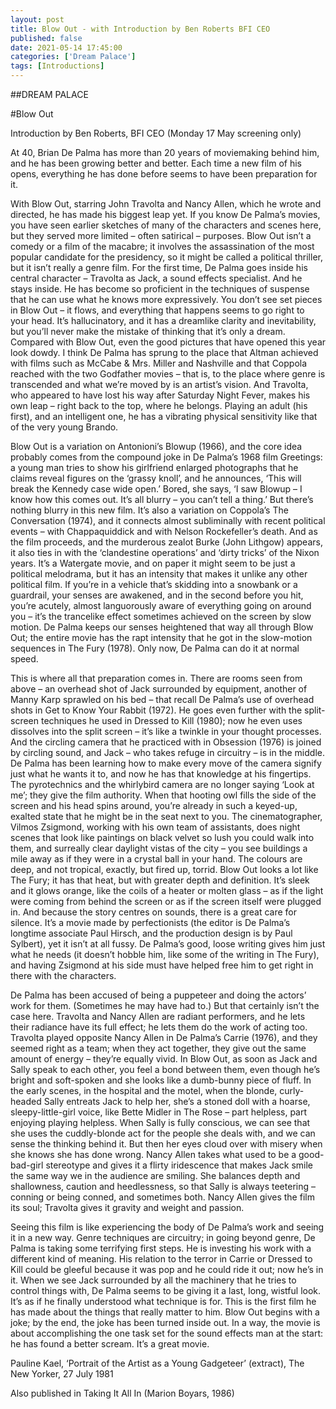 ```yaml
---
layout: post
title: Blow Out - with Introduction by Ben Roberts BFI CEO
published: false
date: 2021-05-14 17:45:00
categories: ['Dream Palace']
tags: [Introductions]
---
```


##DREAM PALACE  

#Blow Out  

Introduction by Ben Roberts, BFI CEO (Monday 17 May screening only)  


At 40, Brian De Palma has more than 20 years of moviemaking behind him, and he has been growing better and better. Each time a new film of his opens, everything he has done before seems to have been preparation for it.  

With Blow Out, starring John Travolta and Nancy Allen, which he wrote and directed, he has made his biggest leap yet. If you know De Palma’s movies, you have seen earlier sketches of many of the characters and scenes here, but they served more limited – often satirical – purposes. Blow Out isn’t a comedy or a film of the macabre; it involves the assassination of the most popular candidate for the presidency, so it might be called a political thriller, but it isn’t really a genre film. For the first time, De Palma goes inside his central character – Travolta as Jack, a sound effects specialist. And he stays inside. He has become so proficient in the techniques of suspense that he can use what he knows more expressively. You don’t see set pieces in Blow Out – it flows, and everything that happens seems to go right to your head. It’s hallucinatory, and it has a dreamlike clarity and inevitability, but you’ll never make the mistake of thinking that it’s only a dream. Compared with Blow Out, even the good pictures that have opened this year look dowdy. I think De Palma has sprung to the place that Altman achieved with films such as McCabe & Mrs. Miller and Nashville and that Coppola reached with the two Godfather movies – that is, to the place where genre is transcended and what we’re moved by is an artist’s vision. And Travolta, who appeared to have lost his way after Saturday Night Fever, makes his own leap – right back to the top, where he belongs. Playing an adult (his first), and an intelligent one, he has a vibrating physical sensitivity like that of the very young Brando.  

Blow Out is a variation on Antonioni’s Blowup (1966), and the core idea probably comes from the compound joke in De Palma’s 1968 film Greetings: a young man tries to show his girlfriend enlarged photographs that he claims reveal figures on the ‘grassy knoll’, and he announces, ‘This will break the Kennedy case wide open.’ Bored, she says, ‘I saw Blowup – I know how this comes out. It’s all blurry – you can’t tell a thing.’ But there’s nothing blurry in this new film. It’s also a variation on Coppola’s The Conversation (1974), and it connects almost subliminally with recent political events – with Chappaquiddick and with Nelson Rockefeller’s death. And as the film proceeds, and the murderous zealot Burke (John Lithgow) appears, it also ties in with the ‘clandestine operations’ and ‘dirty tricks’ of the Nixon years. It’s a Watergate movie, and on paper it might seem to be just a political melodrama, but it has an intensity that makes it unlike any other political film. If you’re in a vehicle that’s skidding into a snowbank or a guardrail, your senses are awakened, and in the second before you hit, you’re acutely, almost languorously aware of everything going on around you – it’s the trancelike effect sometimes achieved on the screen by slow motion. De Palma keeps our senses heightened that way all through Blow Out; the entire movie has the rapt intensity that he got in the slow-motion sequences in The Fury (1978). Only now, De Palma can do it at normal speed.  

This is where all that preparation comes in. There are rooms seen from above – an overhead shot of Jack surrounded by equipment, another of Manny Karp sprawled on his bed – that recall De Palma’s use of overhead shots in Get to Know Your Rabbit (1972). He goes even further with the split-screen techniques he used in Dressed to Kill (1980); now he even uses dissolves into the split screen – it’s like a twinkle in your thought processes. And the circling camera that he practiced with in Obsession (1976) is joined by circling sound, and Jack – who takes refuge in circuitry – is in the middle. De Palma has been learning how to make every move of the camera signify just what he wants it to, and now he has that knowledge at his fingertips. The pyrotechnics and the whirlybird camera are no longer saying ‘Look at me’; they give the film authority. When that hooting owl fills the side of the screen and his head spins around, you’re already in such a keyed-up, exalted state that he might be in the seat next to you. The cinematographer, Vilmos Zsigmond, working with his own team of assistants, does night scenes that look like paintings on black velvet so lush you could walk into them, and surreally clear daylight vistas of the city – you see buildings a mile away as if they were in a crystal ball in your hand. The colours are deep, and not tropical, exactly, but fired up, torrid. Blow Out looks a lot like The Fury; it has that heat, but with greater depth and definition. It’s sleek and it glows orange, like the coils of a heater or molten glass – as if the light were coming from behind the screen or as if the screen itself were plugged in. And because the story centres on sounds, there is a great care for silence. It’s a movie made by perfectionists (the editor is De Palma’s longtime associate Paul Hirsch, and the production design is by Paul Sylbert), yet it isn’t at all fussy. De Palma’s good, loose writing gives him just what he needs (it doesn’t hobble him, like some of the writing in The Fury), and having Zsigmond at his side must have helped free him to get right in there with the characters.  

De Palma has been accused of being a puppeteer and doing the actors’ work for them. (Sometimes he may have had to.) But that certainly isn’t the case here. Travolta and Nancy Allen are radiant performers, and he lets their radiance have its full effect; he lets them do the work of acting too. Travolta played opposite Nancy Allen in De Palma’s Carrie (1976), and they seemed right as a team; when they act together, they give out the same amount of energy – they’re equally vivid. In Blow Out, as soon as Jack and Sally speak to each other, you feel a bond between them, even though he’s bright and soft-spoken and she looks like a dumb-bunny piece of fluff. In the early scenes, in the hospital and the motel, when the blonde, curly-headed Sally entreats Jack to help her, she’s a stoned doll with a hoarse, sleepy-little-girl voice, like Bette Midler in The Rose – part helpless, part enjoying playing helpless. When Sally is fully conscious, we can see that she uses the cuddly-blonde act for the people she deals with, and we can sense the thinking behind it. But then her eyes cloud over with misery when she knows she has done wrong. Nancy Allen takes what used to be a good-bad-girl stereotype and gives it a flirty iridescence that makes Jack smile the same way we in the audience are smiling. She balances depth and shallowness, caution and heedlessness, so that Sally is always teetering – conning or being conned, and sometimes both. Nancy Allen gives the film its soul; Travolta gives it gravity and weight and passion.

Seeing this film is like experiencing the body of De Palma’s work and seeing it in a new way. Genre techniques are circuitry; in going beyond genre, De Palma is taking some terrifying first steps. He is investing his work with a different kind of meaning. His relation to the terror in Carrie or Dressed to Kill could be gleeful because it was pop and he could ride it out; now he’s in it. When we see Jack surrounded by all the machinery that he tries to control things with, De Palma seems to be giving it a last, long, wistful look. It’s as if he finally understood what technique is for. This is the first film he has made about the things that really matter to him. Blow Out begins with a joke; by the end, the joke has been turned inside out. In a way, the movie is about accomplishing the one task set for the sound effects man at the start: he has found a better scream. It’s a great movie.

Pauline Kael, ‘Portrait of the Artist as a Young Gadgeteer’ (extract), The New Yorker, 27 July 1981

Also published in Taking It All In (Marion Boyars, 1986)
